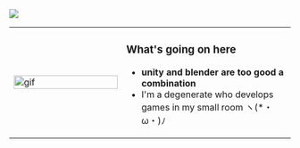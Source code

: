 <table>
  <tr>
    <td width="40%">
      <img src="https://media1.tenor.com/m/DOMYua_HNR4AAAAC/purediscordserver.gif" alt="gif" width="100%">
    </td>
    <td width="60%">
      <h3>What's going on here</h3>
      <ul>
        <li><strong>unity and blender are too good a combination</strong></li>
        <li>I'm a degenerate who develops games in my small room ヽ(*・ω・)ﾉ </li>
      </ul>
    </td>
    
  </tr>
  
  <a href="https://skillicons.dev">
    <img src="https://skillicons.dev/icons?i=cs,unity,unreal,figma,ae,ps,blender" />
  </a>
</p>
  
</table>